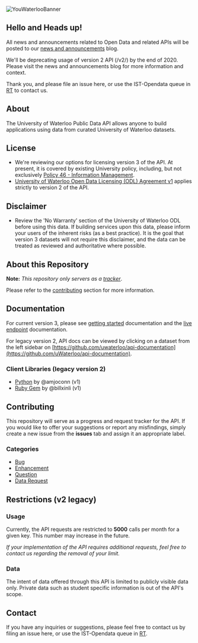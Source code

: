 ![YouWaterlooBanner](http://api.uwaterloo.ca/static/banner.png)

## Hello and Heads up! 

All news and announcements related to Open Data and related APIs will be posted to our [news and announcements](https://wiki.uwaterloo.ca/pages/viewrecentblogposts.action?key=UWAPI) blog.

We'll be deprecating usage of version 2 API (/v2/) by the end of 2020. Please visit the news and announcements blog for more information and context. 

Thank you, and please file an issue here, or use the IST-Opendata queue in [RT](https://rt.uwaterloo.ca) to contact us. 

## About

The University of Waterloo Public Data API allows anyone to build applications using data from curated University of Waterloo datasets.

## License
- We're reviewing our options for licensing version 3 of the API. At present, it is covered by existing University policy, including, but not exclusively [Policy 46 - Information Management](https://uwaterloo.ca/secretariat/policies-procedures-guidelines/policies/policy-46-information-management).
- <a href="https://uwaterloo.ca/open-data/university-waterloo-open-data-license-agreement-v1">University of Waterloo Open Data Licensing (ODL) Agreement v1</a> applies strictly to version 2 of the API.

## Disclaimer
- Review the 'No Warranty' section of the University of Waterloo ODL before using this data. If building services upon this data, please inform your users of the inherent risks (as a best practice). It is the goal that version 3 datasets will not require this disclaimer, and the data can be treated as reviewed and authoritative where possible.

## About this Repository

**Note:** *This repository only servers as a [tracker](#contributing)*.

Please refer to the [contributing](#contributing) section for more information.

## Documentation

For current version 3, please see [getting started](https://wiki.uwaterloo.ca/display/UWAPI/Getting+Started+-+OpenAPI) documentation and the [live endpoint](https://openapi.data.uwaterloo.ca/api-docs/index.html) documentation.

For legacy version 2, API docs can be viewed by clicking on a dataset from the left sidebar on [https://github.com/uwaterloo/api-documentation](https://github.com/uWaterloo/api-documentation).

### Client Libraries (legacy version 2)

- [Python](https://bitbucket.org/amjoconn/uwaterlooapi) by @amjoconn (v1)
- [Ruby Gem](https://rubygems.org/gems/uwapi) by @billxinli (v1)


## Contributing

This repository will serve as a progress and request tracker for the API.
If you would like to offer your suggestions or report any misfindings, simply create a new issue from the **issues** tab and assign it an appropriate label.

### Categories

- [Bug](https://github.com/uWaterloo/OpenData/issues?labels=bug&page=1&state=open)
- [Enhancement](https://github.com/uWaterloo/OpenData/issues?labels=enhancement&page=1&state=open)
- [Question](https://github.com/uWaterloo/OpenData/issues?labels=question&page=1&state=open)
- [Data Request](https://github.com/uWaterloo/OpenData/issues?labels=data+request&page=1&state=open)


## Restrictions (v2 legacy)

### Usage

Currently, the API requests are restricted to **5000** calls per month for a given key. This number may increase in the future.

*If your implementation of the API requires additional requests, feel free to contact us regarding the removal of your limit.*

### Data

The intent of data offered through this API is limited to publicly visible data only.
Private data such as student specific information is out of the API's scope.


## Contact ##

If you have any inquiries or suggestions, please feel free to contact us by filing an issue here, or use the IST-Opendata queue in [RT](https://rt.uwaterloo.ca).
